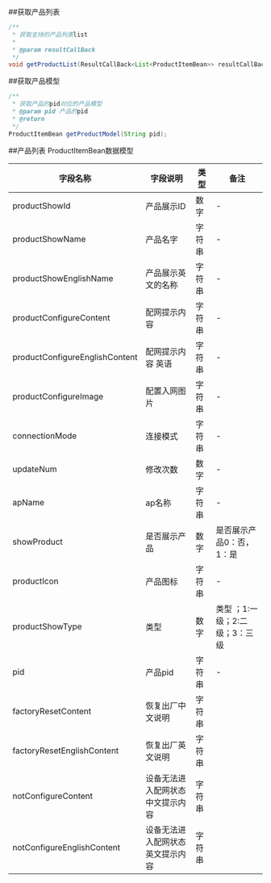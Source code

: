##获取产品列表

```java
/**
 * 获取支持的产品列表list
 *
 * @param resultCallBack
 */
void getProductList(ResultCallBack<List<ProductItemBean>> resultCallBack);
```

##获取产品模型
```java
/**
 * 获取产品的pid对应的产品模型
 * @param pid 产品的pid
 * @return
 */
ProductItemBean getProductModel(String pid);
```



##产品列表 ProductItemBean数据模型

| 字段名称                           | 字段说明             | 类型  | 备注                 |
|--------------------------------|------------------|-----|--------------------|
| productShowId                  | 产品展示ID           | 数字  | \-                 |
| productShowName                | 产品名字             | 字符串 | \-                 |
| productShowEnglishName         | 产品展示英文的名称        | 字符串 | \-                 |
| productConfigureContent        | 配网提示内容           | 字符串 | \-                 |
| productConfigureEnglishContent | 配网提示内容 英语        | 字符串 | \-                 |
| productConfigureImage          | 配置入网图片           | 字符串 | \-                 |
| connectionMode                 | 连接模式             | 字符串 | \-                 |
| updateNum                      | 修改次数             | 数字  | \-                 |
| apName                         | ap名称             | 字符串 | \-                 |
| showProduct                    | 是否展示产品           | 数字  | 是否展示产品0：否，1：是      |
| productIcon                    | 产品图标             | 字符串 | \-                 |
| productShowType                | 类型               | 数字  | 类型 ；1:一级；2:二级；3：三级 |
| pid                            | 产品pid            | 字符串 | \-                 |
| factoryResetContent            | 恢复出厂中文说明         | 字符串 |             |
| factoryResetEnglishContent     | 恢复出厂英文说明         | 字符串 |             |
| notConfigureContent            | 设备无法进入配网状态中文提示内容 | 字符串 |             |
| notConfigureEnglishContent     | 设备无法进入配网状态英文提示内容 | 字符串 |             |
